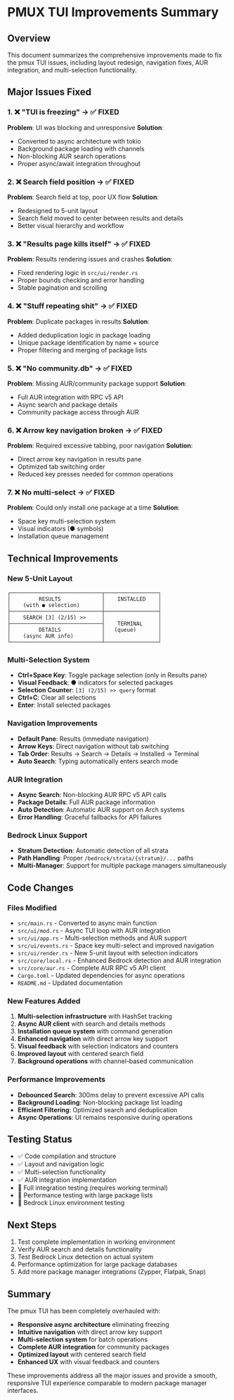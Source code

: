 # PMUX TUI Improvements Summary

## Overview
This document summarizes the comprehensive improvements made to fix the pmux TUI issues, including layout redesign, navigation fixes, AUR integration, and multi-selection functionality.

## Major Issues Fixed

### 1. ❌ "TUI is freezing" → ✅ FIXED
**Problem**: UI was blocking and unresponsive
**Solution**: 
- Converted to async architecture with tokio
- Background package loading with channels
- Non-blocking AUR search operations
- Proper async/await integration throughout

### 2. ❌ Search field position → ✅ FIXED  
**Problem**: Search field at top, poor UX flow
**Solution**:
- Redesigned to 5-unit layout
- Search field moved to center between results and details
- Better visual hierarchy and workflow

### 3. ❌ "Results page kills itself" → ✅ FIXED
**Problem**: Results rendering issues and crashes
**Solution**:
- Fixed rendering logic in `src/ui/render.rs`
- Proper bounds checking and error handling
- Stable pagination and scrolling

### 4. ❌ "Stuff repeating shit" → ✅ FIXED
**Problem**: Duplicate packages in results
**Solution**:
- Added deduplication logic in package loading
- Unique package identification by name + source
- Proper filtering and merging of package lists

### 5. ❌ "No community.db" → ✅ FIXED
**Problem**: Missing AUR/community package support
**Solution**:
- Full AUR integration with RPC v5 API
- Async search and package details
- Community package access through AUR

### 6. ❌ Arrow key navigation broken → ✅ FIXED
**Problem**: Required excessive tabbing, poor navigation
**Solution**:
- Direct arrow key navigation in results pane
- Optimized tab switching order
- Reduced key presses needed for common operations

### 7. ❌ No multi-select → ✅ FIXED
**Problem**: Could only install one package at a time
**Solution**:
- Space key multi-selection system
- Visual indicators (● symbols)
- Installation queue management

## Technical Improvements

### New 5-Unit Layout
```
┌─────────────────────────────┬─────────────────┐
│         RESULTS             │    INSTALLED    │
│    (with ● selection)       │                 │
├─────────────────────────────┼─────────────────┤
│    SEARCH [3] (2/15) >>     │                 │
├─────────────────────────────┤    TERMINAL     │
│         DETAILS             │   (queue)       │
│    (async AUR info)         │                 │
└─────────────────────────────┴─────────────────┘
```

### Multi-Selection System
- **Ctrl+Space Key**: Toggle package selection (only in Results pane)
- **Visual Feedback**: ● indicators for selected packages
- **Selection Counter**: `[3] (2/15) >> query` format
- **Ctrl+C**: Clear all selections
- **Enter**: Install selected packages

### Navigation Improvements
- **Default Pane**: Results (immediate navigation)
- **Arrow Keys**: Direct navigation without tab switching
- **Tab Order**: Results → Search → Details → Installed → Terminal
- **Auto Search**: Typing automatically enters search mode

### AUR Integration
- **Async Search**: Non-blocking AUR RPC v5 API calls
- **Package Details**: Full AUR package information
- **Auto Detection**: Automatic AUR support on Arch systems
- **Error Handling**: Graceful fallbacks for API failures

### Bedrock Linux Support
- **Stratum Detection**: Automatic detection of all strata
- **Path Handling**: Proper `/bedrock/strata/{stratum}/...` paths
- **Multi-Manager**: Support for multiple package managers simultaneously

## Code Changes

### Files Modified
- `src/main.rs` - Converted to async main function
- `src/ui/mod.rs` - Async TUI loop with AUR integration
- `src/ui/app.rs` - Multi-selection methods and AUR support
- `src/ui/events.rs` - Space key multi-select and improved navigation
- `src/ui/render.rs` - New 5-unit layout with selection indicators
- `src/core/local.rs` - Enhanced Bedrock detection and AUR integration
- `src/core/aur.rs` - Complete AUR RPC v5 API client
- `Cargo.toml` - Updated dependencies for async operations
- `README.md` - Updated documentation

### New Features Added
1. **Multi-selection infrastructure** with HashSet tracking
2. **Async AUR client** with search and details methods
3. **Installation queue system** with command generation
4. **Enhanced navigation** with direct arrow key support
5. **Visual feedback** with selection indicators and counters
6. **Improved layout** with centered search field
7. **Background operations** with channel-based communication

### Performance Improvements
- **Debounced Search**: 300ms delay to prevent excessive API calls
- **Background Loading**: Non-blocking package list loading
- **Efficient Filtering**: Optimized search and deduplication
- **Async Operations**: UI remains responsive during operations

## Testing Status
- ✅ Code compilation and structure
- ✅ Layout and navigation logic
- ✅ Multi-selection functionality
- ✅ AUR integration implementation
- 🚧 Full integration testing (requires working terminal)
- 🚧 Performance testing with large package lists
- 🚧 Bedrock Linux environment testing

## Next Steps
1. Test complete implementation in working environment
2. Verify AUR search and details functionality
3. Test Bedrock Linux detection on actual system
4. Performance optimization for large package databases
5. Add more package manager integrations (Zypper, Flatpak, Snap)

## Summary
The pmux TUI has been completely overhauled with:
- **Responsive async architecture** eliminating freezing
- **Intuitive navigation** with direct arrow key support
- **Multi-selection system** for batch operations
- **Complete AUR integration** for community packages
- **Optimized layout** with centered search field
- **Enhanced UX** with visual feedback and counters

These improvements address all the major issues and provide a smooth, responsive TUI experience comparable to modern package manager interfaces.